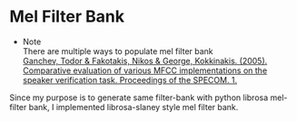 # Mel Filter Bank  

+ Note  
There are multiple ways to populate mel filter bank    
[Ganchev, Todor & Fakotakis, Nikos & George, Kokkinakis. (2005). Comparative evaluation of various MFCC implementations on the speaker verification task. Proceedings of the SPECOM. 1. ](https://www.researchgate.net/publication/228756314_Comparative_evaluation_of_various_MFCC_implementations_on_the_speaker_verification_task)  

Since my purpose is to generate same filter-bank with python librosa mel-filter bank, I implemented librosa-slaney style mel filter bank.  
